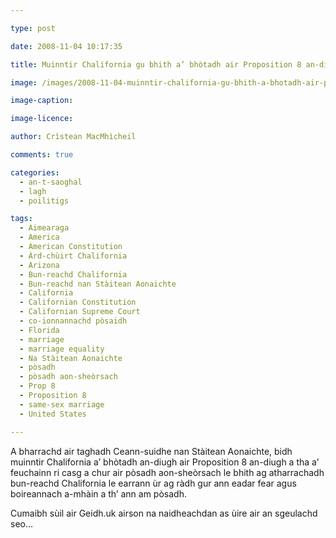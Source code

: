 ```yaml
---

type: post

date: 2008-11-04 10:17:35

title: Muinntir Chalifornia gu bhith a’ bhòtadh air Proposition 8 an-diugh

image: /images/2008-11-04-muinntir-chalifornia-gu-bhith-a-bhotadh-air-proposition-8-an-diugh.jpg

image-caption:

image-licence:

author: Crìstean MacMhìcheil

comments: true

categories:
  - an-t-saoghal
  - lagh
  - poilitigs

tags:
  - Aimearaga
  - America
  - American Constitution
  - Àrd-chùirt Chalifornia
  - Arizona
  - Bun-reachd Chalifornia
  - Bun-reachd nan Stàitean Aonaichte
  - California
  - Californian Constitution
  - Californian Supreme Court
  - co-ionnannachd pòsaidh
  - Florida
  - marriage
  - marriage equality
  - Na Stàitean Aonaichte
  - pòsadh
  - pòsadh aon-sheòrsach
  - Prop 8
  - Proposition 8
  - same-sex marriage
  - United States

---
```


A bharrachd air taghadh Ceann-suidhe nan Stàitean Aonaichte, bidh muinntir Chalifornia a&#8217; bhòtadh an-diugh air Proposition 8 an-diugh a tha a&#8217; feuchainn ri casg a chur air pòsadh aon-sheòrsach le bhith ag atharrachadh bun-reachd Chalifornia le earrann ùr ag ràdh gur ann eadar fear agus boireannach a-mhàin a th&#8217; ann am pòsadh.

<!--more-->

Cumaibh sùil air Geidh.uk airson na naidheachdan as ùire air an sgeulachd seo&#8230;
